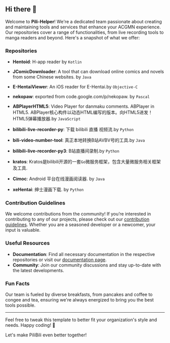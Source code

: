 ## Hi there 👋

Welcome to **Pili-Helper**! We're a dedicated team passionate about creating and maintaining tools and services that enhance your ACGMN experience. Our repositories cover a range of functionalities, from live recording tools to manga readers and beyond. Here's a snapshot of what we offer:

### Repositories

- **Hentoid**: H-app reader by `Kotlin`

- **JComicDownloader**:  A tool that can download online comics and novels from some Chinese websites. by `Java`

- **E-HentaiViewer**: An iOS reader for E-Hentai.by `Objective-C`

- **nekopaw**:  exported from code.google.com/p/nekopaw. by `Pascal`

- **ABPlayerHTML5**:  Video Player for danmaku comments. ABPlayer in HTML5. ABPlayer核心构件以动态HTML编写的版本。向HTML5进发！HTML5弹幕播放器.by  `JavaScript`

- **bilibili-live-recorder-py**: 下载 bilibili 直播 视频流.by `Python`

- **bili-video-number-tool**: 真正本地转换B站AVBV号的工具.by `Java`

- **bilibili-live-recorder-py3**: B站直播间录制.by `Python`

- **kratos**: Kratos是bilibili开源的一套`Go`微服务框架，包含大量微服务相关框架及工具.

- **Cimoc**: Android 平台在线漫画阅读器. by `Java`

- **xeHentai**: 绅士漫画下载. by `Python`

### Contribution Guidelines

We welcome contributions from the community! If you’re interested in contributing to any of our projects, please check out our [contribution guidelines](link_to_contribution_guidelines). Whether you are a seasoned developer or a newcomer, your input is valuable.

### Useful Resources

- **Documentation**: Find all necessary documentation in the respective repositories or visit our [documentation page](link_to_docs).
- **Community**: Join our community discussions and stay up-to-date with the latest developments.

### Fun Facts

Our team is fueled by diverse breakfasts, from pancakes and coffee to congee and tea, ensuring we're always energized to bring you the best tools possible.

---

Feel free to tweak this template to better fit your organization's style and needs. Happy coding! 🚀

Let's make PiliBili even better together!
